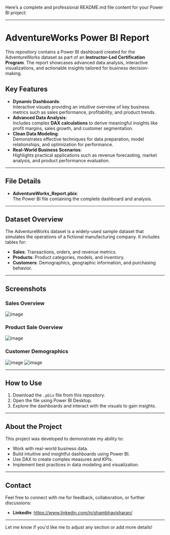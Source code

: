 Here’s a complete and professional README.md file content for your Power BI project:  

---

# AdventureWorks Power BI Report  

This repository contains a Power BI dashboard created for the AdventureWorks dataset as part of an **Instructor-Led Certification Program**. The report showcases advanced data analysis, interactive visualizations, and actionable insights tailored for business decision-making.  

## Key Features  
- **Dynamic Dashboards**:  
   Interactive visuals providing an intuitive overview of key business metrics such as sales performance, profitability, and product trends.  
- **Advanced Data Analysis**:  
   Includes complex **DAX calculations** to derive meaningful insights like profit margins, sales growth, and customer segmentation.  
- **Clean Data Modeling**:  
   Demonstrates effective techniques for data preparation, model relationships, and optimization for performance.  
- **Real-World Business Scenarios**:  
   Highlights practical applications such as revenue forecasting, market analysis, and product performance evaluation.  

---

## File Details  
- **AdventureWorks_Report.pbix**:  
   The Power BI file containing the complete dashboard and analysis.  

---

## Dataset Overview  
The AdventureWorks dataset is a widely-used sample dataset that simulates the operations of a fictional manufacturing company. It includes tables for:  
- **Sales**: Transactions, orders, and revenue metrics.  
- **Products**: Product categories, models, and inventory.  
- **Customers**: Demographics, geographic information, and purchasing behavior.

---

## Screenshots  

### Sales Overview  
![image](https://github.com/user-attachments/assets/9f4694a7-756c-4625-a215-4d2b5a3b750a)

### Product Sale Overview
![image](https://github.com/user-attachments/assets/77377bc9-ff08-41c9-b278-fd32785474f6)

### Customer Demographics  
![image](https://github.com/user-attachments/assets/e0c7490c-eda6-4114-8e51-45475e79de7c)
![image](https://github.com/user-attachments/assets/774c88b6-687f-4a67-990f-58de0e34215f)

---

## How to Use  
1. Download the `.pbix` file from this repository.  
2. Open the file using Power BI Desktop.  
3. Explore the dashboards and interact with the visuals to gain insights.  

---

## About the Project  
This project was developed to demonstrate my ability to:  
- Work with real-world business data.  
- Build intuitive and insightful dashboards using Power BI.  
- Use DAX to create complex measures and KPIs.  
- Implement best practices in data modeling and visualization.  

---

## Contact  
Feel free to connect with me for feedback, collaboration, or further discussions:  
- **LinkedIn**: https://www.linkedin.com/in/shambhavisharan/  

---

Let me know if you'd like me to adjust any section or add more details!
